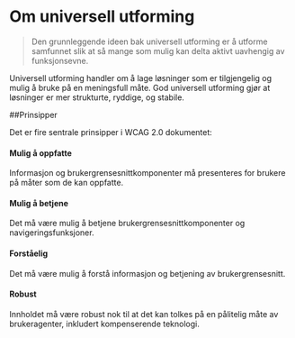 # Om universell utforming

>Den grunnleggende ideen bak universell utforming er å utforme samfunnet slik at så mange som mulig kan delta aktivt uavhengig av funksjonsevne.

Universell utforming handler om å lage løsninger som er tilgjengelig og mulig å bruke på en meningsfull måte. God universell utforming gjør at løsninger er mer strukturte, ryddige, og stabile.

##Prinsipper

Det er fire sentrale prinsipper i WCAG 2.0 dokumentet:

#### Mulig å oppfatte

Informasjon og brukergrensesnittkomponenter må presenteres for brukere på måter som de kan oppfatte.

#### Mulig å betjene

Det må være mulig å betjene brukergrensesnittkomponenter og navigeringsfunksjoner.

#### Forståelig

Det må være mulig å forstå informasjon og betjening av brukergrensesnitt. 

#### Robust
Innholdet må være robust nok til at det kan tolkes på en pålitelig måte av brukeragenter, inkludert kompenserende teknologi.
